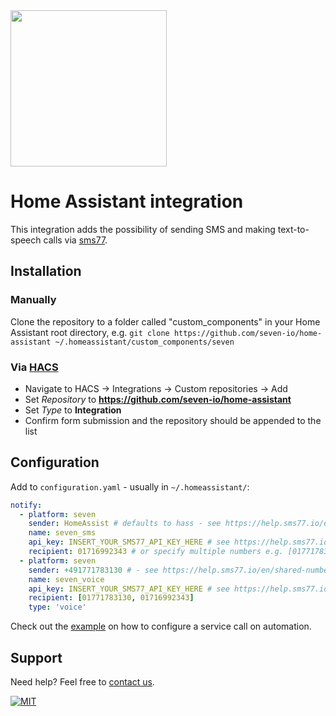 
<img src="https://www.seven.io/wp-content/uploads/Logo.svg" width=250>

# Home Assistant integration

This integration adds the possibility of sending SMS and making text-to-speech calls via [sms77](https://wwww.sms77.io).

## Installation

### Manually

Clone the repository to a folder called "custom_components" in your Home
Assistant root directory, e.g. `git clone https://github.com/seven-io/home-assistant ~/.homeassistant/custom_components/seven`

### Via [HACS](https://hacs.xyz/)
- Navigate to HACS -> Integrations -> Custom repositories -> Add
- Set *Repository* to **https://github.com/seven-io/home-assistant**
- Set *Type* to **Integration**
- Confirm form submission and the repository should be appended to the list

## Configuration

Add to `configuration.yaml` - usually in `~/.homeassistant/`:

```yaml
notify:
  - platform: seven
    sender: HomeAssist # defaults to hass - see https://help.sms77.io/en/set-sender-id
    name: seven_sms
    api_key: INSERT_YOUR_SMS77_API_KEY_HERE # see https://help.sms77.io/en/api-key-access
    recipient: 01716992343 # or specify multiple numbers e.g. [01771783130, 01716992343]
  - platform: seven
    sender: +491771783130 # - see https://help.sms77.io/en/shared-numbers
    name: seven_voice
    api_key: INSERT_YOUR_SMS77_API_KEY_HERE # see https://help.sms77.io/en/api-key-access
    recipient: [01771783130, 01716992343]
    type: 'voice'
```

Check out the [example](./screenshots/automation_action_call_service.png) on how to
configure a service call on automation.

## Support

Need help? Feel free to [contact us](https://www.sms77.io/en/company/contact/).

[![MIT](https://img.shields.io/badge/License-MIT-teal.svg)](LICENSE)

